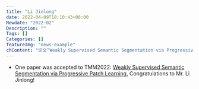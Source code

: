 ```yaml
---
title: "Li Jinlong"
date: 2022-04-09T18:10:43+08:00
Newdate: "2022-02"
Description: ""
Tags: []
Categories: []
featureImg: "news-example"
chContent: "论文“Weakly Supervised Semantic Segmentation via Progressive Patch Learning”被TMM录用，祝贺李金龙同学！"
---
```

- One paper was accepted to TMM2022: [Weakly Supervised Semantic Segmentation via Progressive Patch Learning.]() Congratulations to Mr. Li Jinlong! 
